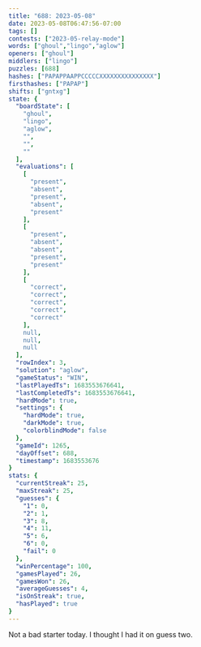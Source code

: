 ```yaml
---
title: "688: 2023-05-08"
date: 2023-05-08T06:47:56-07:00
tags: []
contests: ["2023-05-relay-mode"]
words: ["ghoul","lingo","aglow"]
openers: ["ghoul"]
middlers: ["lingo"]
puzzles: [688]
hashes: ["PAPAPPAAPPCCCCCXXXXXXXXXXXXXXX"]
firsthashes: ["PAPAP"]
shifts: ["gntxg"]
state: {
  "boardState": [
    "ghoul",
    "lingo",
    "aglow",
    "",
    "",
    ""
  ],
  "evaluations": [
    [
      "present",
      "absent",
      "present",
      "absent",
      "present"
    ],
    [
      "present",
      "absent",
      "absent",
      "present",
      "present"
    ],
    [
      "correct",
      "correct",
      "correct",
      "correct",
      "correct"
    ],
    null,
    null,
    null
  ],
  "rowIndex": 3,
  "solution": "aglow",
  "gameStatus": "WIN",
  "lastPlayedTs": 1683553676641,
  "lastCompletedTs": 1683553676641,
  "hardMode": true,
  "settings": {
    "hardMode": true,
    "darkMode": true,
    "colorblindMode": false
  },
  "gameId": 1265,
  "dayOffset": 688,
  "timestamp": 1683553676
}
stats: {
  "currentStreak": 25,
  "maxStreak": 25,
  "guesses": {
    "1": 0,
    "2": 1,
    "3": 8,
    "4": 11,
    "5": 6,
    "6": 0,
    "fail": 0
  },
  "winPercentage": 100,
  "gamesPlayed": 26,
  "gamesWon": 26,
  "averageGuesses": 4,
  "isOnStreak": true,
  "hasPlayed": true
}
---
```

<!-- more -->
Not a bad starter today. I thought I had it on guess two. 
